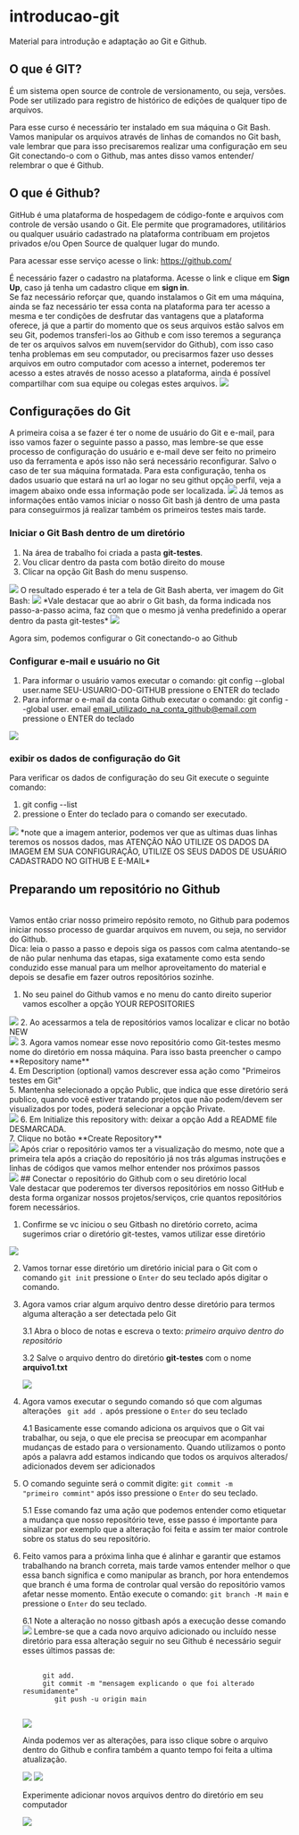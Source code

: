 # introducao-git
Material para introdução e adaptação ao Git e Github.
## O que é GIT? 

É um sistema open source de controle de versionamento, ou seja, versões. Pode ser utilizado para registro de histórico de edições de qualquer tipo de arquivos. 

Para esse curso é necessário ter instalado em sua máquina o Git Bash. Vamos manipular os arquivos através de linhas de comandos no Git bash, vale lembrar que para isso precisaremos realizar uma configuração em seu Git conectando-o com o Github, mas antes disso vamos entender/ relembrar o que é Github. 

## O que é Github? 

GitHub é uma plataforma de hospedagem de código-fonte e arquivos com controle de versão usando o Git. Ele permite que programadores, utilitários ou qualquer usuário cadastrado na plataforma contribuam em projetos privados e/ou Open Source de qualquer lugar do mundo.  

Para acessar esse serviço acesse o link:  https://github.com/ 

É necessário fazer o cadastro na plataforma. Acesse o link e clique em **Sign Up**, caso já tenha um cadastro clique em **sign in**.<br>
Se faz necessário reforçar que, quando instalamos o Git em uma máquina, ainda se faz necessário ter essa conta na plataforma para ter acesso a mesma e ter condições de desfrutar das vantagens que a plataforma oferece, já que a partir do momento que os seus arquivos estão salvos em seu Git, podemos transferi-los ao Github e com isso teremos a segurança de ter os arquivos salvos em nuvem(servidor do Github), com isso caso tenha problemas em seu computador, ou precisarmos fazer uso desses arquivos em outro computador com acesso a internet, poderemos ter acesso a estes através de nosso acesso a plataforma, ainda é possível compartilhar com sua equipe ou colegas estes arquivos.
<img src="https://files.fm/thumb_show.php?i=adnu5qafx">

## Configurações do Git 

A primeira coisa a se fazer é ter o nome de usuário do Git e e-mail, para isso vamos fazer o seguinte passo a passo, mas lembre-se que esse processo de 
configuração do usuário e e-mail deve ser feito no primeiro uso da ferramenta e após isso não será necessário reconfigurar. Salvo o caso de ter sua máquina formatada.
Para esta configuração, tenha os dados usuario que estará na url ao logar no seu githut opção perfil, veja a imagem abaixo onde essa informação pode ser localizada.
<img src="https://files.fm/thumb_show.php?i=ds437mrpj">
Já temos as informações então vamos iniciar o nosso Git bash já dentro de uma pasta para conseguirmos já realizar também os primeiros testes mais tarde.
### Iniciar o Git Bash dentro de um diretório
1. Na área de trabalho foi criada a pasta **git-testes**.
2. Vou clicar dentro da pasta com botão direito do mouse
3. Clicar na opção Git Bash do menu suspenso.
<img src="https://files.fm/thumb_show.php?i=5xs93xnby">
O resultado esperado é ter a tela de Git Bash aberta, ver imagem do Git Bash:
<img src="https://files.fm/thumb_show.php?i=cnfs5ry2y">
*Vale destacar que ao abrir o Git bash, da forma indicada nos passo-a-passo acima, faz com que o mesmo já venha predefinido a operar dentro da pasta git-testes*
<img src="https://files.fm/thumb_show.php?i=8z3x2vnxs">

Agora sim, podemos configurar o Git conectando-o ao Github
### Configurar e-mail e usuário no Git
1. Para informar o usuário vamos executar o comando: git config --global user.name SEU-USUARIO-DO-GITHUB pressione o ENTER do teclado<br>
2. Para informar o e-mail da conta Github executar o comando: git config --global user. email email_utilizado_na_conta_github@email.com pressione o ENTER do teclado
<img src="https://files.fm/thumb_show.php?i=cyjpwg36t">

### exibir os dados de configuração do Git
Para verificar os dados de configuração do seu Git execute o seguinte comando:<br>
1. git config --list <br>
2. pressione o Enter do teclado para o comando ser executado.<br>
<img src="https://files.fm/thumb_show.php?i=dcs47yyn3">
*note que a imagem anterior, podemos ver que as ultimas duas linhas teremos os nossos dados, mas ATENÇÃO NÃO UTILIZE OS DADOS DA IMAGEM EM SUA CONFIGURAÇÃO, UTILIZE OS SEUS DADOS DE USUÁRIO CADASTRADO NO GITHUB E E-MAIL*

## Preparando um repositório no Github
<br>Vamos então criar nosso primeiro repósito remoto, no Github para podemos iniciar nosso processo de guardar arquivos em nuvem, ou seja, no servidor do Github.<br>
Dica: leia o passo a passo e depois siga os passos com calma atentando-se de não pular nenhuma das etapas, siga exatamente como esta sendo conduzido esse manual para um melhor aproveitamento do material e depois se desafie em fazer outros repositórios sozinhe.<br>
1. No seu painel do Github vamos e no menu do canto direito superior vamos escolher a opção YOUR REPOSITORIES<br>
<img src="https://files.fm/thumb_show.php?i=kawfvfvn9">
2. Ao acessarmos a tela de repositórios vamos localizar e clicar no botão NEW<br>
<img src="https://files.fm/thumb_show.php?i=kj87vtyxx">
3. Agora vamos nomear esse novo repositório como Git-testes mesmo nome do diretório em nossa máquina. Para isso basta preencher o campo **Repository name**<br>
4. Em Description (optional) vamos descrever essa ação como "Primeiros testes em Git"<br>
5. Mantenha selecionado a opção Public, que indica que esse diretório será publico, quando você estiver tratando projetos que não podem/devem ser visualizados por todes, poderá selecionar a opção Private.<br>
<img src="https://files.fm/thumb_show.php?i=3j88q83at">
6. Em Initialize this repository with: deixar a opção Add a README file DESMARCADA.<br>
7. Clique no botão **Create Repository**<br>
<img src="https://files.fm/thumb_show.php?i=b2xhawug7">
Após criar o repositório vamos ter a visualização do mesmo, note que a primeira tela após a criação do repositório já nos trás algumas instruções e linhas de códigos que vamos melhor entender nos próximos passos<br>
<img src="https://files.fm/thumb_show.php?i=ph8x9vaeg">
## Conectar o repositório do Github com o seu diretório local
<br>Vale destacar que poderemos ter diversos repositórios em nosso GitHub e desta forma organizar nossos projetos/serviços, crie quantos repositórios forem necessários.<br>

1. Confirme se vc iniciou o seu Gitbash no diretório correto, acima sugerimos criar o diretório git-testes, vamos utilizar esse diretório
  <img src="https://files.fm/thumb_show.php?i=cnfs5ry2y">

2. Vamos tornar esse diretório um diretório inicial para o Git com o comando <code>git init</code> pressione o <code>Enter</code> do seu teclado após digitar o comando.<br>

3. Agora vamos criar algum arquivo dentro desse diretório para termos alguma alteração a ser detectada pelo Git

   3.1 Abra o bloco de notas e escreva o texto: *primeiro arquivo dentro do repositório*

   3.2 Salve o arquivo dentro do diretório **git-testes** com o nome **arquivo1.txt** 

   <img src="https://files.fm/thumb_show.php?i=sgj66qk75">

4. Agora vamos executar o segundo comando só que com algumas alterações <code> git add .</code> após pressione o <code>Enter</code> do seu teclado 

   4.1 Basicamente esse comando adiciona os arquivos que o Git vai trabalhar, ou seja, o que ele precisa se preocupar em acompanhar mudanças de estado para o versionamento. Quando utilizamos o ponto após a palavra add estamos indicando que todos os arquivos alterados/ adicionados devem ser adicionados 

5. O comando seguinte será o commit digite: <code>git commit -m "primeiro commint"</code> após isso pressione o <code>Enter</code> do seu teclado.

   5.1 Esse comando faz uma ação que podemos entender como etiquetar a mudança que nosso repositório teve, esse passo é importante para sinalizar por exemplo que a alteração foi feita e assim ter maior controle sobre os status do seu repositório.

6. Feito vamos para a próxima linha que é alinhar e garantir que estamos trabalhando na branch correta, mais tarde vamos entender melhor o que essa banch significa e como manipular as branch, por hora entendemos que branch é uma forma de controlar qual versão do repositório vamos afetar nesse momento. Então execute o comando: <code>git branch -M main</code> e pressione o <code>Enter</code> do seu teclado.

   6.1 Note a alteração no nosso gitbash após a execução desse comando<br>
   <img src="https://files.fm/thumb_show.php?i=8785pfhy7">
  Lembre-se que a cada novo arquivo adicionado ou incluído nesse diretório para essa alteração seguir no seu Github é necessário seguir esses últimos passas de:

   <pre>
       <code>
       	git add.
       	git commit -m "mensagem explicando o que foi alterado resumidamente"
           git push -u origin main
       </code>
   </pre>

   <img src="https://files.fm/thumb_show.php?i=ekj9m3cns">

   Ainda podemos ver as alterações, para isso clique sobre o arquivo dentro do Github e confira também a quanto tempo foi feita a ultima atualização.

   <img src="https://files.fm/thumb_show.php?i=q6k4p3dda">

   <img src="https://files.fm/thumb_show.php?i=ukvezb8sw">

   Experimente adicionar novos arquivos dentro do diretório em seu computador 

   <img src="https://files.fm/thumb_show.php?i=5674ku6hx">

   
